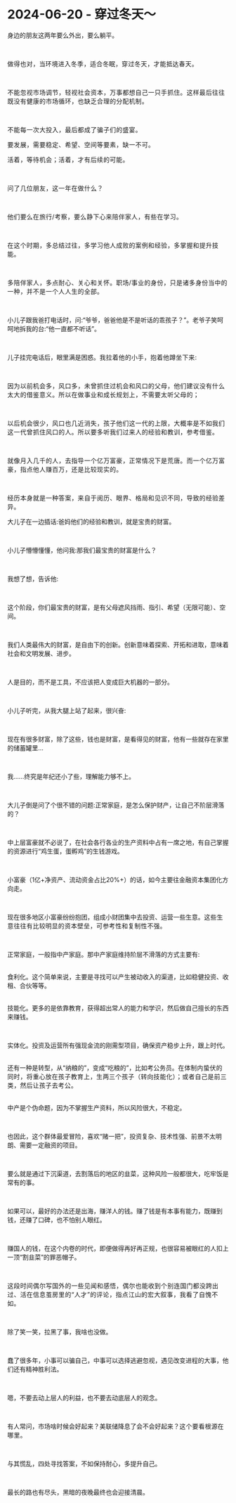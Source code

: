 # 2024-06-20 - 穿过冬天～

<p style="visibility: visible;">身边的朋友这两年要么外出，要么躺平。</p><p style="visibility: visible;"><span style="background-color: transparent; letter-spacing: 0.034em; caret-color: var(--weui-BRAND); visibility: visible;"><br style="visibility: visible;"></span></p><p style="visibility: visible;"><span style="background-color: transparent; letter-spacing: 0.034em; caret-color: var(--weui-BRAND); visibility: visible;">做得也对，当环境进入冬季，适合冬眠，穿过冬天，才能抵达春天。</span></p><p style="visibility: visible;"><span style="letter-spacing: 0.578px; background-color: transparent; caret-color: var(--weui-BRAND); visibility: visible;"><br style="visibility: visible;"></span></p><p style="visibility: visible;"><span style="letter-spacing: 0.578px; background-color: transparent; caret-color: var(--weui-BRAND); visibility: visible;">不能忽视市场调节，轻视社会资本，万事都想自己一只手抓住。这样最后往往既没有健康的市场循环，也缺乏合理的分配机制。</span></p><p style="visibility: visible;"><span style="letter-spacing: 0.578px; background-color: transparent; caret-color: var(--weui-BRAND); visibility: visible;"><br style="visibility: visible;"></span></p><p style="visibility: visible;"><span style="letter-spacing: 0.578px; background-color: transparent; caret-color: var(--weui-BRAND); visibility: visible;">不能每一次大投入，最后都成了骗子们的盛宴。</span></p><p style="visibility: visible;"><span style="letter-spacing: 0.578px; background-color: transparent; caret-color: var(--weui-BRAND); visibility: visible;"></span></p><p style="visibility: visible;"><span style="letter-spacing: 0.578px; background-color: transparent; caret-color: var(--weui-BRAND); visibility: visible;">要发展，需要稳定、希望、空间等要素，缺一不可。</span></p><p style="visibility: visible;"><span style="letter-spacing: 0.578px; background-color: transparent; caret-color: var(--weui-BRAND); visibility: visible;"></span></p><p style="visibility: visible;"><span style="letter-spacing: 0.578px; background-color: transparent; caret-color: var(--weui-BRAND); visibility: visible;">活着，等待机会；活着，才有后续的可能。</span></p><p style="visibility: visible;"><span style="letter-spacing: 0.578px; background-color: transparent; caret-color: var(--weui-BRAND); visibility: visible;"><br style="visibility: visible;"></span></p><p style="visibility: visible;"><span style="letter-spacing: 0.578px; background-color: transparent; caret-color: var(--weui-BRAND); visibility: visible;">问了几位朋友，这一年在做什么？</span></p><p style="visibility: visible;"><span style="letter-spacing: 0.578px; background-color: transparent; caret-color: var(--weui-BRAND); visibility: visible;"><br style="visibility: visible;"></span></p><p style="visibility: visible;"><span style="letter-spacing: 0.578px; background-color: transparent; caret-color: var(--weui-BRAND); visibility: visible;">他们要么在旅行/考察，要么静下心来陪伴家人，有些在学习。</span></p><p style="visibility: visible;"><span style="letter-spacing: 0.578px; background-color: transparent; caret-color: var(--weui-BRAND); visibility: visible;"><br style="visibility: visible;"></span></p><p style="visibility: visible;"><span style="letter-spacing: 0.578px; background-color: transparent; caret-color: var(--weui-BRAND); visibility: visible;">在这个时期，多总结过往，多学习他人成败的案例和经验，多掌握和提升技能。</span></p><p style="visibility: visible;"><span style="letter-spacing: 0.578px; background-color: transparent; caret-color: var(--weui-BRAND); visibility: visible;"><br style="visibility: visible;"></span></p><p style="visibility: visible;"><span style="letter-spacing: 0.578px; background-color: transparent; caret-color: var(--weui-BRAND); visibility: visible;">多陪伴家人，多点耐心、关心和关怀。职场/事业的身份，只是诸多身份当中的一种，并不是一个人人生的全部。</span></p><p style="visibility: visible;"><br style="visibility: visible;"></p><p style="visibility: visible;">小儿子跟我爸打电话时，问:“爷爷，爸爸他是不是听话的乖孩子？”。老爷子笑呵呵地拆我的台:“他一直都不听话”。</p><p style="visibility: visible;"><br style="visibility: visible;"></p><p style="visibility: visible;">儿子挂完电话后，眼里满是困惑。<span style="background-color: transparent; letter-spacing: 0.034em; caret-color: var(--weui-BRAND); visibility: visible;">我拉着他的小手，抱着他蹲坐下来:</span></p><p style="visibility: visible;"><span style="background-color: transparent; letter-spacing: 0.034em; caret-color: var(--weui-BRAND); visibility: visible;"><br style="visibility: visible;"></span></p><p style="visibility: visible;"><span style="letter-spacing: 0.578px; visibility: visible;">因为以前机会多，风口多，未曾抓住过机会和风口的父母，他们建议没有什么太大的借鉴意义。所以在做事业和成长规划上，不需要太听父母的；</span></p><p style="visibility: visible;"><span style="letter-spacing: 0.578px; visibility: visible;"><br style="visibility: visible;"></span></p><p style="visibility: visible;"><span style="letter-spacing: 0.578px; visibility: visible;">以后机会很少，风口也几近消失，孩子他们这一代的上限，大概率是不如我们这一代曾抓住风口的人。所以要多听我们过来人的经验和教训，参考借鉴。</span></p><p style="visibility: visible;"><span style="letter-spacing: 0.578px; visibility: visible;"><br style="visibility: visible;"></span></p><p style="visibility: visible;"><span style="letter-spacing: 0.578px; visibility: visible;">就像月入几千的人，去指导一个亿万富豪，正常情况下是荒唐。而一个亿万富豪，指点他人赚百万，还是比较现实的。</span></p><p style="visibility: visible;"><span style="letter-spacing: 0.578px; visibility: visible;"><br style="visibility: visible;"></span></p><p style="visibility: visible;"><span style="letter-spacing: 0.578px; visibility: visible;">经历本身就是一种答案，来自于阅历、眼界、格局和见识不同，导致的经验差异。</span></p><p style="visibility: visible;"></p><p style="visibility: visible;">大儿子在一边插话:爸妈他们的经验和教训，就是宝贵的财富。</p><p style="visibility: visible;"><br style="visibility: visible;"></p><p style="visibility: visible;">小儿子懵懵懂懂，他问我:那我们最宝贵的财富是什么？</p><p style="visibility: visible;"><br style="visibility: visible;"></p><p>我想了想，告诉他:</p><p><br></p><p>这个阶段，你们最宝贵的财富，是有父母遮风挡雨、指引、希望（无限可能）、空间。</p><p><br></p><p>我们人类最伟大的财富，是自由下的创新。创新意味着探索、开拓和进取，意味着社会和文明发展、进步。</p><p><br></p><p>人是目的，而不是工具，不应该把人变成巨大机器的一部分。</p><p><br></p><p>小儿子听完，从我大腿上站了起来，很兴奋:</p><p><br></p><p>现在有很多财富，除了这些，钱也是财富，是看得见的财富，他有一些就存在家里的储蓄罐里…</p><p><br></p><p>我……终究是年纪还小了些，理解能力够不上。</p><p><br></p><p>大儿子倒是问了个很不错的问题:正常家庭，是怎么保护财产，让自己不阶层滑落的？</p><p><br></p><p>中上层富豪就不必说了，在社会各行各业的生产资料中占有一席之地，有自己掌握的资源进行“鸡生蛋，蛋孵鸡”的生钱游戏。</p><p><br></p><p>小富豪（1亿+净资产、流动资金占比20%+）的话，如今主要往金融资本集团化方向走。</p><p><br></p><p>现在很多地区小富豪纷纷抱团，组成小财团集中去投资、运营一些生意。<span style="background-color: transparent;letter-spacing: 0.034em;caret-color: var(--weui-BRAND);">这些生意往往有比较明显的资本壁垒，可参考性和复制性不强。</span></p><p><br></p><p>正常家庭，一般指中产家庭。那中产家庭维持阶层不滑落的方式主要有:</p><p><br>食利化。这个简单来说，主要是寻找可以产生被动收入的渠道，比如稳健投资、收租、合伙等等。</p><p><br>技能化。更多的是依靠教育，获得超出常人的能力和学识，然后做自己擅长的东西来赚钱。</p><p><br></p><p>实体化。投资及运营所有强现金流的刚需型项目，确保资产稳步上升，跟上时代。</p><p><br>还有一种是转型，从“纳粮的”，变成“吃粮的”，比如考公务员。<span style="background-color: transparent;letter-spacing: 0.034em;caret-color: var(--weui-BRAND);">在体制内蛰伏的同时，将重心放在孩子教育上，生两三个孩子（转向技能化）；或者自己是前三类，然后让孩子去考公。</span></p><p><br>中产是个伪命题，因为不掌握生产资料，所以风险很大，不稳定。</p><p><br></p><p>也因此，这个群体最爱冒险，喜欢“赌一把”，投资复杂、技术性强、前景不太明朗、需要一定融资的项目。</p><p><br></p><p>要么就是通过下沉渠道，去割落后的地区的韭菜，这种风险一般都很大，吃牢饭是常有的事。</p><p><br></p><p>如果可以，最好的办法还是出海，赚洋人的钱。赚了钱是有本事有能力，既赚到钱，还赚了口碑，也不怕别人眼红。</p><p><br></p><p>赚国人的钱，在这个内卷的时代，即便做得再好再正规，也很容易被眼红的人扣上一顶“割韭菜”的罪恶帽子。</p><p><br></p><p><span style="letter-spacing: 0.578px;">这段时间偶尔写国外的一些见闻和感悟，偶尔也能收到个别连国门都没跨出过、活在信息茧房里的“人才”的评论，指点江山的宏大叙事，我看了自愧不如。</span></p><p><br></p><p>除了笑一笑，拉黑了事，我啥也没做。</p><p><br></p><p>蠢了很多年，小事可以骗自己，中事可以选择逃避忽视，遇见改变进程的大事，他们还有精神胜利法。</p><p><br></p><p>嗯，不要去动上层人的利益，也不要去动底层人的观念。</p><p><br></p><p>有人常问，市场啥时候会好起来？美联储降息了会不会好起来？<span style="background-color: transparent;letter-spacing: 0.034em;caret-color: var(--weui-BRAND);">这个要看根源在哪里。</span></p><p><br></p><p>与其慌乱，四处寻找答案，不如保持耐心，多提升自己。</p><p><br></p><p>最长的路也有尽头，黑暗的夜晚最终也会迎接清晨。</p><p style="display: none;"><mp-style-type data-value="10000"></mp-style-type></p>